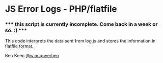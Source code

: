 # JS Error Logs - PHP/flatfile

### *** this script is currently incomplete. Come back in a week or so. :) ***

This code interprets the data sent from log.js and stores the information in flatfile format. 

Ben Keen
[@vancouverben](https://twitter.com/#!/vancouverben)